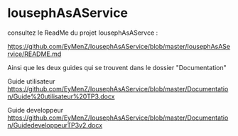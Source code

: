 # IousephAsAService

consultez le ReadMe du projet IousephAsAServce :

https://github.com/EyMenZ/IousephAsAService/blob/master/IousephAsAService/README.md

Ainsi que les deux guides qui se trouvent dans le dossier "Documentation"

  Guide utilisateur https://github.com/EyMenZ/IousephAsAService/blob/master/Documentation/Guide%20utilisateur%20TP3.docx 
  
  Guide developpeur https://github.com/EyMenZ/IousephAsAService/blob/master/Documentation/GuidedeveloppeurTP3v2.docx
